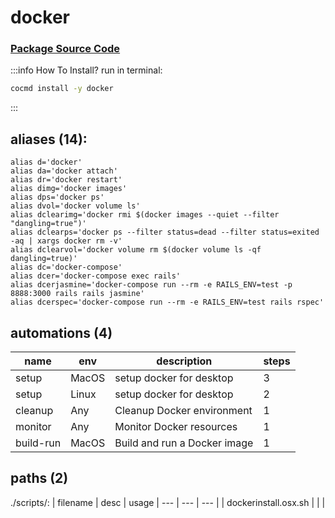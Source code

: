 # docker
### [ Package Source Code ](https://github.com/cocmd/hub/tree/master/packages/docker)
:::info How To Install?
run in terminal:
```bash
cocmd install -y docker
```
:::
## aliases (14):
```
alias d='docker'
alias da='docker attach'
alias dr='docker restart'
alias dimg='docker images'
alias dps='docker ps'
alias dvol='docker volume ls'
alias dclearimg='docker rmi $(docker images --quiet --filter "dangling=true")'
alias dclearps='docker ps --filter status=dead --filter status=exited -aq | xargs docker rm -v'
alias dclearvol='docker volume rm $(docker volume ls -qf dangling=true)'
alias dc='docker-compose'
alias dcer='docker-compose exec rails'
alias dcerjasmine='docker-compose run --rm -e RAILS_ENV=test -p 8888:3000 rails rails jasmine'
alias dcerspec='docker-compose run --rm -e RAILS_ENV=test rails rspec'

```
## automations (4)
| name | env | description | steps |
| --- | --- | --- | --- |
| setup | MacOS | setup docker for desktop | 3 |
| setup | Linux | setup docker for desktop | 2 |
| cleanup | Any | Cleanup Docker environment | 1 |
| monitor | Any | Monitor Docker resources | 1 |
| build-run | MacOS | Build and run a Docker image | 1 |

## paths (2)
./scripts/:
| filename | desc | usage 
| --- | --- | --- |
| dockerinstall.osx.sh |  |  |

